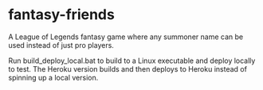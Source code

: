# fantasy-friends

A League of Legends fantasy game where any summoner name can be used instead of just pro players.

Run build_deploy_local.bat to build to a Linux executable and deploy locally to test. The Heroku version builds and then deploys to Heroku instead of spinning up a local version.

